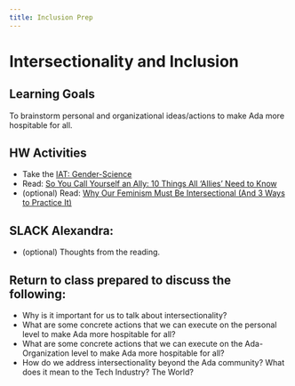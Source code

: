 ```yaml
---
title: Inclusion Prep
---
```


# Intersectionality and Inclusion

## Learning Goals
To brainstorm personal and organizational ideas/actions to make Ada more hospitable for all.

## HW Activities
+ Take the [IAT: Gender-Science](https://implicit.harvard.edu/implicit/selectatest.html)
+ Read: [So You Call Yourself an Ally: 10 Things All ‘Allies’ Need to Know](http://everydayfeminism.com/2013/11/things-allies-need-to-know/)
+ (optional) Read: [Why Our Feminism Must Be Intersectional (And 3 Ways to Practice It)](http://everydayfeminism.com/2015/01/why-our-feminism-must-be-intersectional/)

## SLACK Alexandra:
+ (optional) Thoughts from the reading.

## Return to class prepared to discuss the following:
+ Why is it important for us to talk about intersectionality?
+ What are some concrete actions that we can execute on the personal level to make Ada more hospitable for all?
+ What are some concrete actions that we can execute on the Ada-Organization level to make Ada more hospitable for all?
+ How do we address intersectionality beyond the Ada community? What does it mean to the Tech Industry? The World?
